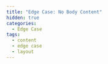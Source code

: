 ```yaml
---
title: "Edge Case: No Body Content"
hidden: true
categories:
  - Edge Case
tags:
  - content
  - edge case
  - layout
---
```

